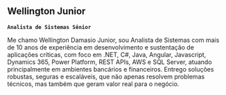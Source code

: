 ## **Wellington Junior** ##

**`Analista de Sistemas Sênior`**

Me chamo Wellington Damasio Junior, sou Analista de Sistemas com mais de 10 anos de experiência em desenvolvimento e sustentação de aplicações críticas, com foco em .NET, C#, Java, Angular, Javascript, Dynamics 365, Power Platform, REST APIs, AWS e SQL Server, atuando principalmente em ambientes bancários e financeiros. Entrego soluções robustas, seguras e escaláveis, que não apenas resolvem problemas técnicos, mas também que geram valor real para o negócio.
